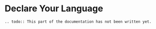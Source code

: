 # Declare Your Language

```eval_rst
.. todo:: This part of the documentation has not been written yet.
```

